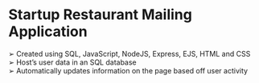 # Startup Restaurant Mailing Application

➢ Created using SQL, JavaScript, NodeJS, Express, EJS, HTML and CSS
<br />
➢ Host’s user data in an SQL database
<br />
➢ Automatically updates information on the page based off user activity

